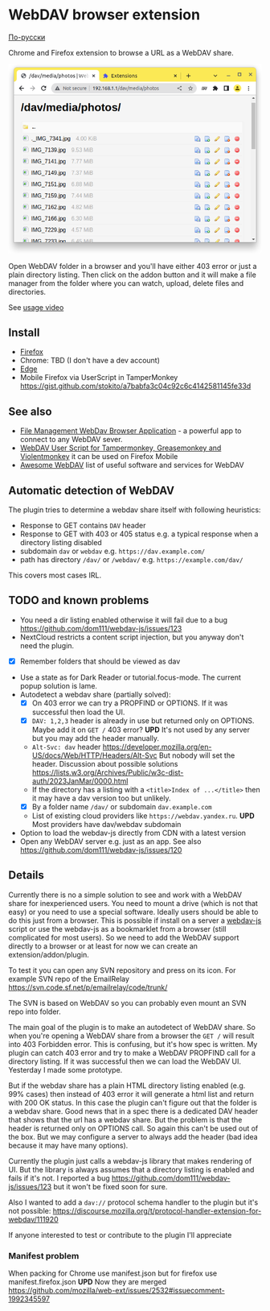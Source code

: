 # WebDAV browser extension

[По-русски](./README.ru.md)

Chrome and Firefox extension to browse a URL as a WebDAV share.

![screenshot](screenshot.png)

Open WebDAV folder in a browser and you'll have either 403 error or just a plain directory listing.
Then click on the addon button and it will make a file manager from the folder where you can watch, upload, delete files and directories.

See [usage video](usage.gif) 

## Install
* [Firefox](https://addons.mozilla.org/en-US/firefox/addon/webdav-browser/)
* Chrome: TBD (I don't have a dev account)
* [Edge](https://microsoftedge.microsoft.com/addons/detail/webdav-browser/eombekfdnaaaakejkpdncleghmfmmjfo)
* Mobile Firefox via UserScript in TamperMonkey https://gist.github.com/stokito/a7babfa3c04c92c6c4142581145fe33d

## See also
* [File Management WebDav Browser Application](https://chromewebstore.google.com/detail/file-management-webdav/famepaffkmmhdefbapbadnniioekdppm) - a powerful app to connect to any WebDAV sever.
* [WebDAV User Script for Tampermonkey, Greasemonkey and Violentmonkey](https://gist.github.com/stokito/a7babfa3c04c92c6c4142581145fe33d) it can be used on Firefox Mobile
* [Awesome WebDAV](https://github.com/stokito/awesome-webdav) list of useful software and services for WebDAV

## Automatic detection of WebDAV
The plugin tries to determine a webdav share itself with following heuristics:
- Response to GET contains `DAV` header
- Response to GET with 403 or 405 status e.g. a typical response when a directory listing disabled
- subdomain `dav` or `webdav` e.g. `https://dav.example.com/`
- path has directory `/dav/` or `/webdav/` e.g. `https://example.com/dav/`

This covers most cases IRL.

## TODO and known problems
* You need a dir listing enabled otherwise it will fail due to a bug https://github.com/dom111/webdav-js/issues/123
* NextCloud restricts a content script injection, but you anyway don't need the plugin.
* [x] Remember folders that should be viewed as dav
* Use a state as for Dark Reader or tutorial.focus-mode. The current popup solution is lame.
* Autodetect a webdav share (partially solved):
  * [x] On 403 error we can try a PROPFIND or OPTIONS. If it was successful then load the UI.
  * [x] `DAV: 1,2,3` header is already in use but returned only on OPTIONS. Maybe add it on `GET /` 403 error? **UPD** It's not used by any server but you may add the header manually.
  * `Alt-Svc: dav` header https://developer.mozilla.org/en-US/docs/Web/HTTP/Headers/Alt-Svc But nobody will set the header. Discussion about possible solutions https://lists.w3.org/Archives/Public/w3c-dist-auth/2023JanMar/0000.html
  * If the directory has a listing with a `<title>Index of ...</title>` then it may have a dav version too but unlikely.
  * [x] By a folder name `/dav/` or subdomain `dav.example.com`
  * List of existing cloud providers like `https://webdav.yandex.ru`. **UPD** Most providers have dav/webdav subdomain
* Option to load the webdav-js directly from CDN with a latest version
* Open any WebDAV server e.g. just as an app. See also https://github.com/dom111/webdav-js/issues/120


## Details
Currently there is no a simple solution to see and work with a WebDAV share for inexperienced users.
You need to mount a drive (which is not that easy) or you need to use a special software.
Ideally users should be able to do this just from a browser.
This is possible if install on a server a [webdav-js](https://github.com/dom111/webdav-js) script or use the webdav-js as a bookmarklet from a browser (still complicated for most users).
So we need to add the WebDAV support directly to a browser or at least for now we can create an extension/addon/plugin.

To test it you can open any SVN repository and press on its icon.
For example SVN repo of the EmailRelay
https://svn.code.sf.net/p/emailrelay/code/trunk/

The SVN is based on WebDAV so you can probably even mount an SVN repo into folder.

The main goal of the plugin is to make an autodetect of WebDAV share.
So when you're opening a WebDAV share from a browser the `GET /` will result into 403 Forbidden error.
This is confusing, but it's how spec is written.
My plugin can catch 403 error and try to make a WebDAV PROPFIND call for a directory listing.
If it was successful then we can load the WebDAV UI.
Yesterday I made some prototype.

But if the webdav share has a plain HTML directory listing enabled (e.g. 99% cases) then instead of 403 error it will generate a html list and return with 200 OK status.
In this case the plugin can't figure out that the folder is a webdav share.
Good news that in a spec there is a dedicated DAV header that shows that the url has a webdav share.
But the problem is that the header is returned only on OPTIONS call.
So again this can't be used out of the box.
But we may configure a server to always add the header (bad idea because it may have many options).

Currently the plugin just calls a webdav-js library that makes rendering of UI.
But the library is always assumes that a directory listing is enabled and fails if it's not.
I reported a bug https://github.com/dom111/webdav-js/issues/123 but it won't be fixed soon for sure.

Also I wanted to add a `dav://` protocol schema handler to the plugin but it's not possible: https://discourse.mozilla.org/t/protocol-handler-extension-for-webdav/111920

If anyone interested to test or contribute to the plugin I'll appreciate

### Manifest problem
When packing for Chrome use manifest.json but for firefox use manifest.firefox.json
**UPD** Now they are merged https://github.com/mozilla/web-ext/issues/2532#issuecomment-1992345597